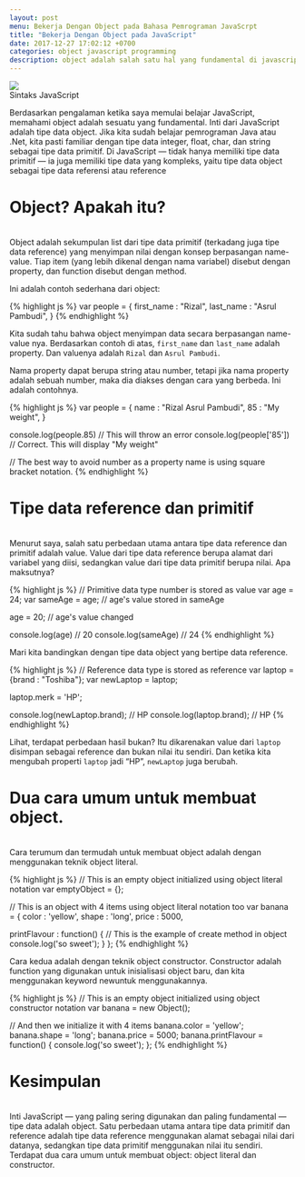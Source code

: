 ```yaml
---
layout: post
menu: Bekerja Dengan Object pada Bahasa Pemrograman JavaScrpt
title: "Bekerja Dengan Object pada JavaScript"
date: 2017-12-27 17:02:12 +0700
categories: object javascript programming
description: object adalah salah satu hal yang fundamental di javascript. yuk simak bagaimana object pada javascript bekerja.
---
```


<div class="img_row">
  <img class="col three" src="https://miro.medium.com/max/700/1*QN9v1NV0TxVQ4ZefxbCSww.jpeg">
</div>
<div class="col three caption">
  Sintaks JavaScript
</div>

Berdasarkan pengalaman ketika saya memulai belajar JavaScript, memahami object adalah sesuatu yang fundamental. Inti dari JavaScript adalah tipe data object. Jika kita sudah belajar pemrograman Java atau .Net, kita pasti familiar dengan tipe data integer, float, char, dan string sebagai tipe data primitif. Di JavaScript — tidak hanya memiliki tipe data primitif — ia juga memiliki tipe data yang kompleks, yaitu tipe data object sebagai tipe data referensi atau reference

# Object? Apakah itu?
<br />
Object adalah sekumpulan list dari tipe data primitif (terkadang juga tipe data reference) yang menyimpan nilai dengan konsep berpasangan name-value. Tiap item (yang lebih dikenal dengan nama variabel) disebut dengan property, dan function disebut dengan method.

Ini adalah contoh sederhana dari object:

{% highlight js %}
var people  = {
  first_name : "Rizal",
  last_name : "Asrul Pambudi",
}
{% endhighlight %}

Kita sudah tahu bahwa object menyimpan data secara berpasangan name-value nya. Berdasarkan contoh di atas, `first_name` dan `last_name` adalah property. Dan valuenya adalah `Rizal` dan `Asrul Pambudi`.

Nama property dapat berupa string atau number, tetapi jika nama property adalah sebuah number, maka dia diakses dengan cara yang berbeda. Ini adalah contohnya.

{% highlight js %}
var people = {
  name : "Rizal Asrul Pambudi",
  85 : "My weight",
}

console.log(people.85) // This will throw an error
console.log(people['85']) // Correct. This will display "My weight"

// The best way to avoid number as a property name is using square bracket notation.
{% endhighlight %}

# Tipe data reference dan primitif
<br />
Menurut saya, salah satu perbedaan utama antara tipe data reference dan primitif adalah value. Value dari tipe data reference berupa alamat dari variabel yang diisi, sedangkan value dari tipe data primitif berupa nilai. Apa maksutnya?

{% highlight js %}
// Primitive data type number is stored as value
var age   = 24;
var sameAge  = age; // age's value stored in sameAge

age = 20; // age's value changed

console.log(age)  // 20
console.log(sameAge) // 24
{% endhighlight %}

Mari kita bandingkan dengan tipe data object yang bertipe data reference.

{% highlight js %}
// Reference data type is stored as reference
var laptop = {brand : "Toshiba"};
var newLaptop = laptop;

laptop.merk = 'HP';

console.log(newLaptop.brand); // HP
console.log(laptop.brand); // HP
{% endhighlight %}

Lihat, terdapat perbedaan hasil bukan? Itu dikarenakan value dari `laptop` disimpan sebagai reference dan bukan nilai itu sendiri. Dan ketika kita mengubah properti `laptop` jadi “HP”, `newLaptop` juga berubah.

# Dua cara umum untuk membuat object.
<br />
Cara terumum dan termudah untuk membuat object adalah dengan menggunakan teknik object literal.

{% highlight js %}
// This is an empty object initialized using object literal notation
var emptyObject = {};

// This is an object with 4 items using object literal notation too
var banana = {
  color : 'yellow',
  shape : 'long',
  price : 5000,

  printFlavour : function() { // This is the example of create method in object
    console.log('so sweet');
  }
};
{% endhighlight %}

Cara kedua adalah dengan teknik object constructor. Constructor adalah function yang digunakan untuk inisialisasi object baru, dan kita menggunakan keyword newuntuk menggunakannya.

{% highlight js %}
// This is an empty object initialized using object constructor notation
var banana = new Object();

// And then we initialize it with 4 items
banana.color = 'yellow';
banana.shape = 'long';
banana.price = 5000;
banana.printFlavour = function() {
  console.log('so sweet');
};
{% endhighlight %}

# Kesimpulan
<br />
Inti JavaScript — yang paling sering digunakan dan paling fundamental — tipe data adalah object. Satu perbedaan utama antara tipe data primitif dan reference adalah tipe data reference menggunakan alamat sebagai nilai dari datanya, sedangkan tipe data primitif menggunakan nilai itu sendiri. Terdapat dua cara umum untuk membuat object: object literal dan constructor.

